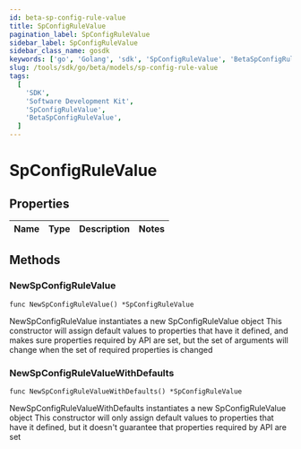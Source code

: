 ```yaml
---
id: beta-sp-config-rule-value
title: SpConfigRuleValue
pagination_label: SpConfigRuleValue
sidebar_label: SpConfigRuleValue
sidebar_class_name: gosdk
keywords: ['go', 'Golang', 'sdk', 'SpConfigRuleValue', 'BetaSpConfigRuleValue']
slug: /tools/sdk/go/beta/models/sp-config-rule-value
tags:
  [
    'SDK',
    'Software Development Kit',
    'SpConfigRuleValue',
    'BetaSpConfigRuleValue',
  ]
---
```


# SpConfigRuleValue

## Properties

| Name | Type | Description | Notes |
| ---- | ---- | ----------- | ----- |

## Methods

### NewSpConfigRuleValue

`func NewSpConfigRuleValue() *SpConfigRuleValue`

NewSpConfigRuleValue instantiates a new SpConfigRuleValue object This constructor will assign default values to properties that have it defined, and makes sure properties required by API are set, but the set of arguments will change when the set of required properties is changed

### NewSpConfigRuleValueWithDefaults

`func NewSpConfigRuleValueWithDefaults() *SpConfigRuleValue`

NewSpConfigRuleValueWithDefaults instantiates a new SpConfigRuleValue object This constructor will only assign default values to properties that have it defined, but it doesn't guarantee that properties required by API are set
